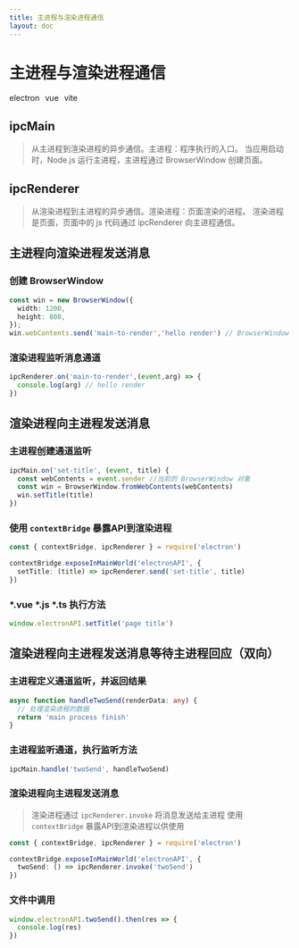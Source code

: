```yaml
---
title: 主进程与渲染进程通信
layout: doc
---
```

# 主进程与渲染进程通信
<el-divider />
<div style='display: flex;gap: 10px;'>
  <el-tag>electron</el-tag>
  <el-tag>vue</el-tag>
  <el-tag>vite</el-tag>
</div>

## ipcMain
> 从主进程到渲染进程的异步通信。主进程：程序执行的入口。
> 当应用启动时，Node.js 运行主进程，主进程通过 BrowserWindow 创建页面。

## ipcRenderer
> 从渲染进程到主进程的异步通信。渲染进程：页面渲染的进程。
> 渲染进程是页面，页面中的 js 代码通过 ipcRenderer 向主进程通信。

## 主进程向渲染进程发送消息
### 创建 BrowserWindow
```ts
const win = new BrowserWindow({
  width: 1200,
  height: 800,
});
win.webContents.send('main-to-render','hello render') // BrowserWindow 从主进程发送消息到渲染进程
```
### 渲染进程监听消息通道
```ts
ipcRenderer.on('main-to-render',(event,arg) => {
  console.log(arg) // hello render
})
```

## 渲染进程向主进程发送消息
### 主进程创建通道监听
```ts
ipcMain.on('set-title', (event, title) {
  const webContents = event.sender //当前的 BrowserWindow 对象
  const win = BrowserWindow.fromWebContents(webContents)
  win.setTitle(title)
})
```
### 使用 `contextBridge` 暴露API到渲染进程
```ts
const { contextBridge, ipcRenderer } = require('electron')

contextBridge.exposeInMainWorld('electronAPI', {
  setTitle: (title) => ipcRenderer.send('set-title', title)
})
```
### *.vue *.js *.ts 执行方法
```ts
window.electronAPI.setTitle('page title')
```
## 渲染进程向主进程发送消息等待主进程回应（双向）
### 主进程定义通道监听，并返回结果
```ts
async function handleTwoSend(renderData: any) {
  // 处理渲染进程的数据
  return 'main process finish'
}
```
### 主进程监听通道，执行监听方法
```ts
ipcMain.handle('twoSend', handleTwoSend)
```
### 渲染进程向主进程发送消息
> 渲染进程通过 `ipcRenderer.invoke` 将消息发送给主进程
> 使用 `contextBridge` 暴露API到渲染进程以供使用
```ts
const { contextBridge, ipcRenderer } = require('electron')

contextBridge.exposeInMainWorld('electronAPI', {
  twoSend: () => ipcRenderer.invoke('twoSend')
})
```
### 文件中调用
```ts
window.electronAPI.twoSend().then(res => {
  console.log(res)
})
```

